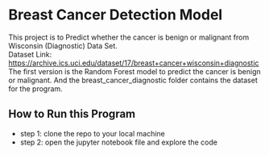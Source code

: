 # Breast Cancer Detection Model

This project is to Predict whether the cancer is benign or malignant from Wisconsin (Diagnostic) Data Set. <br />
Dataset Link: https://archive.ics.uci.edu/dataset/17/breast+cancer+wisconsin+diagnostic <br />
The first version is the Random Forest model to predict the cancer is benign or malignant. And the breast_cancer_diagnostic folder contains the dataset for the program.

## How to Run this Program
- step 1: clone the repo to your local machine
- step 2: open the jupyter notebook file and explore the code

